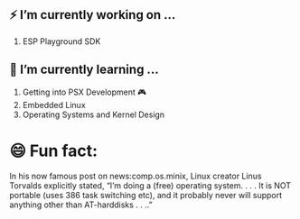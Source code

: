 ###  
## ⚡  I’m currently working on ...
1. ESP Playground SDK
## 📖 I’m currently learning ...
1. Getting into PSX Development 🎮
2. Embedded Linux
3. Operating Systems and Kernel Design
# 😄 Fun fact: 
 
In his now famous post on news:comp.os.minix, Linux creator Linus Torvalds explicitly stated, “I’m doing a (free) operating system. . . . It is NOT portable (uses 386 task switching etc), and it probably never will support anything other than AT-harddisks . . ..”
 
  

